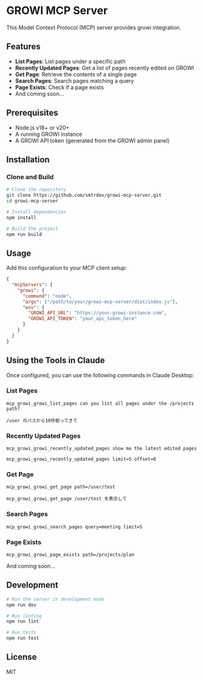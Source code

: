 # GROWI MCP Server

This Model Context Protocol (MCP) server provides growi integration.

## Features

- **List Pages**: List pages under a specific path
- **Recently Updated Pages**: Get a list of pages recently edited on GROWI
- **Get Page**: Retrieve the contents of a single page
- **Search Pages**: Search pages matching a query
- **Page Exists**: Check if a page exists
- And coming soon...

## Prerequisites

- Node.js v18+ or v20+
- A running GROWI instance
- A GROWI API token (generated from the GROWI admin panel)

## Installation

### Clone and Build

```bash
# Clone the repository
git clone https://github.com/smtrdev/growi-mcp-server.git
cd growi-mcp-server

# Install dependencies
npm install

# Build the project
npm run build
```


## Usage 

Add this configuration to your MCP client setup:

```json
{
  "mcpServers": {
    "growi": {
      "command": "node",
      "args": ["/path/to/your/growi-mcp-server/dist/index.js"],
      "env": {
        "GROWI_API_URL": "https://your-growi-instance.com",
        "GROWI_API_TOKEN": "your_api_token_here"
      }
    }
  }
}
```


## Using the Tools in Claude

Once configured, you can use the following commands in Claude Desktop:

### List Pages

```text
mcp_growi_growi_list_pages can you list all pages under the /projects path?
```

```text
/user のパスから10件取ってきて
```

### Recently Updated Pages

```text
mcp_growi_growi_recently_updated_pages show me the latest edited pages
```

```text
mcp_growi_growi_recently_updated_pages limit=5 offset=0
```

### Get Page

```text
mcp_growi_growi_get_page path=/user/test
```

```text
mcp_growi_growi_get_page /user/test を表示して
```

### Search Pages

```text
mcp_growi_growi_search_pages query=meeting limit=5
```

### Page Exists

```text
mcp_growi_growi_page_exists path=/projects/plan
```

And coming soon...

## Development

```bash
# Run the server in development mode
npm run dev

# Run linting
npm run lint

# Run tests
npm run test
```

## License

MIT

